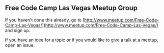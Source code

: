 ## Free Code Camp Las Vegas Meetup Group

If you haven't done this already, go to [http://www.meetup.com/Free-Code-Camp-Las-Vegas/](http://www.meetup.com/Free-Code-Camp-Las-Vegas/) and sign up.

If you have an idea for a topic or if you would like to give a talk at a meetup, open an issue.
 
